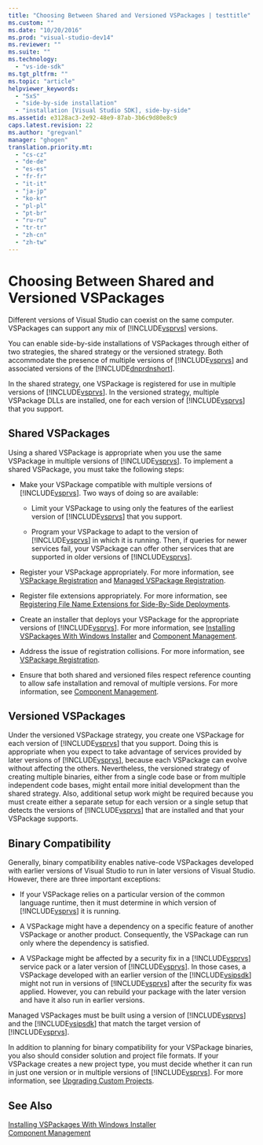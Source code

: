```yaml
---
title: "Choosing Between Shared and Versioned VSPackages | testtitle"
ms.custom: ""
ms.date: "10/20/2016"
ms.prod: "visual-studio-dev14"
ms.reviewer: ""
ms.suite: ""
ms.technology: 
  - "vs-ide-sdk"
ms.tgt_pltfrm: ""
ms.topic: "article"
helpviewer_keywords: 
  - "SxS"
  - "side-by-side installation"
  - "installation [Visual Studio SDK], side-by-side"
ms.assetid: e3128ac3-2e92-48e9-87ab-3b6c9d80e8c9
caps.latest.revision: 22
ms.author: "gregvanl"
manager: "ghogen"
translation.priority.mt: 
  - "cs-cz"
  - "de-de"
  - "es-es"
  - "fr-fr"
  - "it-it"
  - "ja-jp"
  - "ko-kr"
  - "pl-pl"
  - "pt-br"
  - "ru-ru"
  - "tr-tr"
  - "zh-cn"
  - "zh-tw"
---
```

# Choosing Between Shared and Versioned VSPackages
Different versions of Visual Studio can coexist on the same computer. VSPackages can support any mix of [!INCLUDE[vsprvs](../code-quality/includes/vsprvs_md.md)] versions.  
  
 You can enable side-by-side installations of VSPackages through either of two strategies, the shared strategy or the versioned strategy. Both accommodate the presence of multiple versions of [!INCLUDE[vsprvs](../code-quality/includes/vsprvs_md.md)] and associated versions of the [!INCLUDE[dnprdnshort](../code-quality/includes/dnprdnshort_md.md)].  
  
 In the shared strategy, one VSPackage is registered for use in multiple versions of [!INCLUDE[vsprvs](../code-quality/includes/vsprvs_md.md)]. In the versioned strategy, multiple VSPackage DLLs are installed, one for each version of [!INCLUDE[vsprvs](../code-quality/includes/vsprvs_md.md)] that you support.  
  
## Shared VSPackages  
 Using a shared VSPackage is appropriate when you use the same VSPackage in multiple versions of [!INCLUDE[vsprvs](../code-quality/includes/vsprvs_md.md)]. To implement a shared VSPackage, you must take the following steps:  
  
-   Make your VSPackage compatible with multiple versions of [!INCLUDE[vsprvs](../code-quality/includes/vsprvs_md.md)]. Two ways of doing so are available:  
  
    -   Limit your VSPackage to using only the features of the earliest version of [!INCLUDE[vsprvs](../code-quality/includes/vsprvs_md.md)] that you support.  
  
    -   Program your VSPackage to adapt to the version of [!INCLUDE[vsprvs](../code-quality/includes/vsprvs_md.md)] in which it is running. Then, if queries for newer services fail, your VSPackage can offer other services that are supported in older versions of [!INCLUDE[vsprvs](../code-quality/includes/vsprvs_md.md)].  
  
-   Register your VSPackage appropriately. For more information, see [VSPackage Registration](../extensibility-internals/vspackage-registration.md) and [Managed VSPackage Registration](http://msdn.microsoft.com/en-us/f69e0ea3-6a92-4639-8ca9-4c9c210e58a1).  
  
-   Register file extensions appropriately. For more information, see [Registering File Name Extensions for Side-By-Side Deployments](../extensibility/registering-file-name-extensions-for-side-by-side-deployments.md).  
  
-   Create an installer that deploys your VSPackage for the appropriate versions of [!INCLUDE[vsprvs](../code-quality/includes/vsprvs_md.md)]. For more information, see [Installing VSPackages With Windows Installer](../extensibility-internals/installing-vspackages-with-windows-installer.md) and [Component Management](../extensibility-internals/component-management.md).  
  
-   Address the issue of registration collisions. For more information, see [VSPackage Registration](../extensibility-internals/vspackage-registration.md).  
  
-   Ensure that both shared and versioned files respect reference counting to allow safe installation and removal of multiple versions. For more information, see [Component Management](../extensibility-internals/component-management.md).  
  
## Versioned VSPackages  
 Under the versioned VSPackage strategy, you create one VSPackage for each version of [!INCLUDE[vsprvs](../code-quality/includes/vsprvs_md.md)] that you support. Doing this is appropriate when you expect to take advantage of services provided by later versions of [!INCLUDE[vsprvs](../code-quality/includes/vsprvs_md.md)], because each VSPackage can evolve without affecting the others. Nevertheless, the versioned strategy of creating multiple binaries, either from a single code base or from multiple independent code bases, might entail more initial development than the shared strategy. Also, additional setup work might be required because you must create either a separate setup for each version or a single setup that detects the versions of [!INCLUDE[vsprvs](../code-quality/includes/vsprvs_md.md)] that are installed and that your VSPackage supports.  
  
## Binary Compatibility  
 Generally, binary compatibility enables native-code VSPackages developed with earlier versions of Visual Studio to run in later versions of Visual Studio. However, there are three important exceptions:  
  
-   If your VSPackage relies on a particular version of the common language runtime, then it must determine in which version of [!INCLUDE[vsprvs](../code-quality/includes/vsprvs_md.md)] it is running.  
  
-   A VSPackage might have a dependency on a specific feature of another VSPackage or another product. Consequently, the VSPackage can run only where the dependency is satisfied.  
  
-   A VSPackage might be affected by a security fix in a [!INCLUDE[vsprvs](../code-quality/includes/vsprvs_md.md)] service pack or a later version of [!INCLUDE[vsprvs](../code-quality/includes/vsprvs_md.md)]. In those cases, a VSPackage developed with an earlier version of the [!INCLUDE[vsipsdk](../extensibility/includes/vsipsdk_md.md)] might not run in versions of [!INCLUDE[vsprvs](../code-quality/includes/vsprvs_md.md)] after the security fix was applied. However, you can rebuild your package with the later version and have it also run in earlier versions.  
  
 Managed VSPackages must be built using a version of [!INCLUDE[vsprvs](../code-quality/includes/vsprvs_md.md)] and the [!INCLUDE[vsipsdk](../extensibility/includes/vsipsdk_md.md)] that match the target version of [!INCLUDE[vsprvs](../code-quality/includes/vsprvs_md.md)].  
  
 In addition to planning for binary compatibility for your VSPackage binaries, you also should consider solution and project file formats. If your VSPackage creates a new project type, you must decide whether it can run in just one version or in multiple versions of [!INCLUDE[vsprvs](../code-quality/includes/vsprvs_md.md)]. For more information, see [Upgrading Custom Projects](../misc/upgrading-custom-projects.md).  
  
## See Also  
 [Installing VSPackages With Windows Installer](../extensibility-internals/installing-vspackages-with-windows-installer.md)   
 [Component Management](../extensibility-internals/component-management.md)